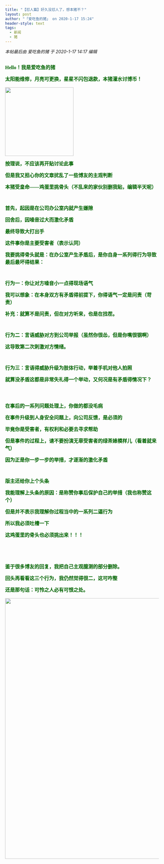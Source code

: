 ```yaml
---
title: "【怼人篇】好久没怼人了，想本猪不？"
layout: post
author: "「爱吃鱼的猪」 on 2020-1-17 15:24"
header-style: text
tags:
  - 新闻
  - 猪
---
```


<head></head>
<body>
 <i class="pstatus"> 本帖最后由 爱吃鱼的猪 于 2020-1-17 14:17 编辑 </i>
 <br> 
 <br> 
 <div align="center"> 
  <p style="line-height:24px;text-indent:nullem;text-align:left"><font face="Tahoma"><font size="3"><font color="#006400"><strong>Hello！我是爱吃鱼的猪</strong></font></font></font></p> 
  <p style="line-height:24px;text-indent:nullem;text-align:left"><font face="Tahoma"><font size="3"><font color="#006400"><strong>太阳能维修，月亮可更换，星星不闪包退款，本猪灌水讨博币！</strong></font></font></font></p> 
  <p style="line-height:24px;text-indent:nullem;text-align:left"><font face="Tahoma"><font size="3"><font color="#006400"><strong> 
       <ignore_js_op> 
        <img aid="1327691" src="https://bbs.boniu123.cc/data/attachment/forum/202001/16/160428c4zdneybfbddg3jn.gif" zoomfile="data/attachment/forum/202001/16/160428c4zdneybfbddg3jn.gif" file="data/attachment/forum/202001/16/160428c4zdneybfbddg3jn.gif" width="224" inpost="1"> 
       </ignore_js_op></strong></font></font></font></p> 
  <div class="tip tip_4 aimg_tip" id="aimg_1327691_menu" style="position: absolute; display: none" disautofocus="true"> 
   <font face="Tahoma"><font size="3"><font color="#006400"><strong> 
       <div class="xs0"> 
        <p><strong>212414x5k16dq4mmykzs12.gif</strong> <em class="xg1">(213.64 KB, 下载次数: 0)</em></p> 
        <p> <a href="forum.php?mod=attachment&amp;aid=MTMyNzY5MXxlNGZhMWU4NHwxNTc5MjY0MDg1fDB8NTUyNTcz&amp;nothumb=yes" target="_blank">下载附件</a> &nbsp;<a href="javascript:;" onclick="showWindow(this.id, this.getAttribute('url'), 'get', 0);" id="savephoto_1327691" url="home.php?mod=spacecp&amp;ac=album&amp;op=saveforumphoto&amp;aid=1327691&amp;handlekey=savephoto_1327691">保存到相册</a> </p> 
        <p class="xg1 y"><span title="2020-1-16 16:04">昨天&nbsp;16:04</span> 上传</p> 
       </div> 
       <div class="tip_horn"></div> </strong></font></font></font> 
  </div> 
  <font face="Tahoma"><font size="3"><font color="#006400"><strong> </strong></font></font></font> 
  <p></p> 
  <p style="line-height:24px;text-indent:nullem;text-align:left"><font face="Tahoma"><font size="3"><font color="#006400"><strong>按理说，不应该再开贴讨论此事</strong></font></font></font></p> 
  <p style="line-height:24px;text-indent:nullem;text-align:left"><font face="Tahoma"><font size="3"><font color="#006400"><strong>但是我又担心你的文章扰乱了一些博友的主观判断</strong></font></font></font></p> 
  <p style="line-height:24px;text-indent:nullem;text-align:left"><font face="Tahoma"><font size="3"><font color="#006400"><strong>本猪受皇命——鸡蛋里挑骨头（不乱来的家伙别删我贴，编辑半天呢）</strong></font></font></font></p> 
  <br> 
  <p style="line-height:24px;text-indent:nullem;text-align:left"><font face="Tahoma"><font size="3"><font color="#006400"><strong>首先，起因是在公司办公室内就产生嫌隙</strong></font></font></font></p> 
  <p style="line-height:24px;text-indent:nullem;text-align:left"><font face="Tahoma"><font size="3"><font color="#006400"><strong>回舍后，因噪音过大而激化矛盾</strong></font></font></font></p> 
  <p style="line-height:24px;text-indent:nullem;text-align:left"><font face="Tahoma"><font size="3"><font color="#006400"><strong>最终导致大打出手</strong></font></font></font></p> 
  <p style="line-height:24px;text-indent:nullem;text-align:left"><font face="Tahoma"><font size="3"><font color="#006400"><strong>这件事你是主要受害者（表示认同）</strong></font></font></font></p> 
  <p style="line-height:24px;text-indent:nullem;text-align:left"><font face="Tahoma"><font size="3"><font color="#006400"><strong>我要挑得骨头就是：在办公室产生矛盾后，是你自身一系列得行为导致最后最坏得结果：</strong></font></font></font></p> 
  <br> 
  <p style="line-height:24px;text-indent:nullem;text-align:left"><font face="Tahoma"><font size="3"><font color="#006400"><strong>行为一：你让对方噪音小一点得现场语气</strong></font></font></font></p> 
  <p style="line-height:24px;text-indent:nullem;text-align:left"><font face="Tahoma"><font size="3"><font color="#006400"><strong>我可以想象：在本身双方有矛盾得前提下，你得语气一定是问责（苛责）</strong></font></font></font></p> 
  <p style="line-height:24px;text-indent:nullem;text-align:left"><font face="Tahoma"><font size="3"><font color="#006400"><strong>补充：就算不是问责，但在对方听来，也是在找茬。</strong></font></font></font></p> 
  <br> 
  <p style="line-height:24px;text-indent:nullem;text-align:left"><font face="Tahoma"><font size="3"><font color="#006400"><strong>行为二：言语威胁对方到公司举报（虽然你很怂，但是你嘴很钢啊）</strong></font></font></font></p> 
  <p style="line-height:24px;text-indent:nullem;text-align:left"><font face="Tahoma"><font size="3"><font color="#006400"><strong>这导致第二次刺激对方情绪。</strong></font></font></font></p> 
  <br> 
  <p style="line-height:24px;text-indent:nullem;text-align:left"><font face="Tahoma"><font size="3"><font color="#006400"><strong>行为三：言语得威胁升级为肢体行动，举着手机对他人拍照</strong></font></font></font></p> 
  <p style="line-height:24px;text-indent:nullem;text-align:left"><font face="Tahoma"><font size="3"><font color="#006400"><strong>就算没矛盾这都是非常失礼得一个举动，又何况是有矛盾得情况下？</strong></font></font></font></p> 
  <br> 
  <br> 
  <p style="line-height:24px;text-indent:nullem;text-align:left"><font face="Tahoma"><font size="3"><font color="#006400"><strong>在事后的一系列问题处理上，你做的都没毛病</strong></font></font></font></p> 
  <p style="line-height:24px;text-indent:nullem;text-align:left"><font face="Tahoma"><font size="3"><font color="#006400"><strong>在事件升级到人身安全问题上，向公司反馈，是必须的</strong></font></font></font></p> 
  <p style="line-height:24px;text-indent:nullem;text-align:left"><font face="Tahoma"><font size="3"><font color="#006400"><strong>毕竟你是受害者，有权利和必要去寻求帮助</strong></font></font></font></p> 
  <p style="line-height:24px;text-indent:nullem;text-align:left"><font face="Tahoma"><font size="3"><font color="#006400"><strong>但是事件的过程上，请不要扮演无辜受害者的绿茶婊模样儿（看着就来气）</strong></font></font></font></p> 
  <p style="line-height:24px;text-indent:nullem;text-align:left"><font face="Tahoma"><font size="3"><font color="#006400"><strong>因为正是你一步一步的举措，才逐渐的激化矛盾</strong></font></font></font></p> 
  <br> 
  <p style="line-height:24px;text-indent:nullem;text-align:left"><font face="Tahoma"><font size="3"><font color="#006400"><strong>版主还给你上个头条</strong></font></font></font></p> 
  <p style="line-height:24px;text-indent:nullem;text-align:left"><font face="Tahoma"><font size="3"><font color="#006400"><strong>我能理解上头条的原因：是称赞你事后保护自己的举措（我也称赞这个）</strong></font></font></font></p> 
  <p style="line-height:24px;text-indent:nullem;text-align:left"><font face="Tahoma"><font size="3"><font color="#006400"><strong>但是并不表示我理解你过程当中的一系列二逼行为</strong></font></font></font></p> 
  <p style="line-height:24px;text-indent:nullem;text-align:left"><font face="Tahoma"><font size="3"><font color="#006400"><strong>所以我必须吐槽一下</strong></font></font></font></p> 
  <p style="line-height:24px;text-indent:nullem;text-align:left"><font face="Tahoma"><font size="3"><font color="#006400"><strong>这鸡蛋里的骨头也必须挑出来！！！</strong></font></font></font></p> 
  <br> 
  <br> 
  <br> 
  <p style="line-height:24px;text-indent:nullem;text-align:left"><font face="Tahoma"><font size="3"><font color="#006400"><strong>鉴于很多博友的回复，我把自己主观臆测的部分删除。</strong></font></font></font></p> 
  <p style="line-height:24px;text-indent:nullem;text-align:left"><font face="Tahoma"><font size="3"><font color="#006400"><strong>回头再看看这三个行为，我仍然觉得很二，这可咋整</strong></font></font></font></p> 
  <p style="line-height:24px;text-indent:nullem;text-align:left"><font face="Tahoma"><font size="3"><font color="#006400"><strong>还是那句话：可怜之人必有可恨之处。</strong></font></font></font></p> 
  <p style="line-height:24px;text-indent:nullem;text-align:left"><font face="Tahoma"><font size="3"><font color="#006400"><strong> 
       <ignore_js_op> 
        <img aid="1327709" src="https://bbs.boniu123.cc/data/attachment/forum/202001/16/164807sjywmb4ma4j8ua6p.gif" zoomfile="data/attachment/forum/202001/16/164807sjywmb4ma4j8ua6p.gif" file="data/attachment/forum/202001/16/164807sjywmb4ma4j8ua6p.gif" width="850" inpost="1"> 
       </ignore_js_op></strong></font></font></font></p> 
  <div class="tip tip_4 aimg_tip" id="aimg_1327709_menu" style="position: absolute; display: none" disautofocus="true"> 
   <font face="Tahoma"><font size="3"><font color="#006400"><strong> 
       <div class="xs0"> 
        <p><strong>212414u15jzdjqyxa2pjsa.gif</strong> <em class="xg1">(360.21 KB, 下载次数: 0)</em></p> 
        <p> <a href="forum.php?mod=attachment&amp;aid=MTMyNzcwOXxiYzA5Mzk2YnwxNTc5MjY0MDg1fDB8NTUyNTcz&amp;nothumb=yes" target="_blank">下载附件</a> &nbsp;<a href="javascript:;" onclick="showWindow(this.id, this.getAttribute('url'), 'get', 0);" id="savephoto_1327709" url="home.php?mod=spacecp&amp;ac=album&amp;op=saveforumphoto&amp;aid=1327709&amp;handlekey=savephoto_1327709">保存到相册</a> </p> 
        <p class="xg1 y"><span title="2020-1-16 16:48">昨天&nbsp;16:48</span> 上传</p> 
       </div> 
       <div class="tip_horn"></div> </strong></font></font></font> 
  </div> 
  <font face="Tahoma"><font size="3"><font color="#006400"><strong> </strong></font></font></font> 
  <p></p> 
  <br> 
  <br> 
  <br> 
  <br> 
  <br> 
  <br> 
  <br> 
  <br> 
 </div>
 <br> 
 <br>
</body>


